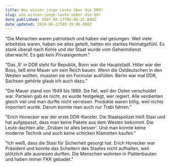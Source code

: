 ```yaml
---
title: Was wissen junge Leute über die DDR?
slug: was-wissen-junge-leute-ueber-die-ddr
date_published: 2007-08-17T06:08:21.000Z
date_updated: 2018-08-22T09:39:06.000Z
---
```


"Die Menschen waren patriotisch und haben viel gesungen. Weil viele arbeitslos waren, haben sie alles geteilt, hatten ein starkes Heimatgefühl. Es stank überall nach Kohle und der Staat wurde vom Geheimdienst überwacht. Es gab kein Privateigentum."

"Das ,R' in DDR steht für Republik, Bonn war die Hauptstadt. Hitler war der Boss, ließ eine Mauer um sein Reich bauen. Wenn die Ostdeutschen in den Westen wollten, mussten sie ein Formular ausfüllen. Berlin war mal DDR, Sachsen gehörte glaub ich auch dazu."

"Die Mauer stand von 1949 bis 1989. Sie fiel, weil der Osten verschuldet war. Parteien gab es nicht, es wurde festgelegt, wer regiert. Alle verdienten gleich viel und man durfte nicht verreisen. Produkte waren billig, weil nichts importiert wurde. Darum konnte man auch nur Trabi fahren."

"Erich Honecker war der erste DDR-Kanzler. Die Staatspolizei hieß Stasi und hat aufgepasst, dass man keine Pakete aus dem Westen bekommt. Die Leute dachten alle: ,Drüben ist alles besser'. Und man konnte keine moderne Technik und auch keine schicken Klamotten kaufen."

"Ich weiß, dass die Stasi für Sicherheit gesorgt hat. Erich Honecker war Präsident und konnte das Scheitern des Staates nicht aufhalten, weil plötzlich alle ausreisen durften. Die Menschen wohnten in Plattenbauten und haben immer FKK gebadet."
